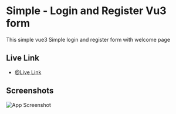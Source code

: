 
# Simple - Login and Register Vu3 form

This simple vue3 Simple login and register form with welcome page

## Live Link

- [@Live Link](https://app-landing-page-vu3.netlify.app/)


## Screenshots

![App Screenshot](https://i.ibb.co/pw2nc1x/vueassigmen3.png)

